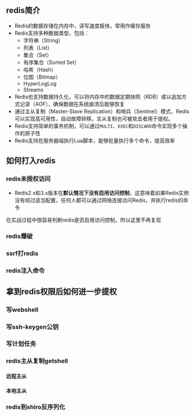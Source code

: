 ## redis简介

* Redis的数据存储在内存中，读写速度极快，常用作缓存服务
* Redis支持多种数据类型，包括：
  - 字符串（String）
  - 列表（List）
  - 集合（Set）
  - 有序集合（Sorted Set）
  - 哈希（Hash）
  - 位图（Bitmap）
  - HyperLogLog
  - Streams
* Redis也支持数据持久化，可以将内存中的数据定期快照（RDB）或以追加方式记录（AOF），确保数据在系统崩溃后能够恢复
* 通过主从复制（Master-Slave Replication）和哨兵（Sentinel）模式，Redis可以实现高可用性，自动故障转移。主从复制也可被攻击者用于提权。
* Redis支持简单的事务机制，可以通过`MULTI`、`EXEC`和`DISCARD`命令实现多个操作的原子性
* Redis支持在服务器端执行Lua脚本，能够批量执行多个命令，提高效率

## 如何打入redis

### redis未授权访问

* Redis2.x和3.x版本在**默认情况下没有启用访问控制**，这意味着如果Redis实例没有经过适当配置，任何人都可以通过网络连接访问Redis，并执行redis的命令

在实战过程中很容易判断redis是否启用访问控制，所以这里不再复现

### redis爆破

### ssrf打redis

### redis注入命令

## 拿到redis权限后如何进一步提权

### 写webshell

### 写ssh-keygen公钥

### 写计划任务

### redis主从复制getshell

#### 远程主从

#### 本地主从

### redis到shiro反序列化

### 

